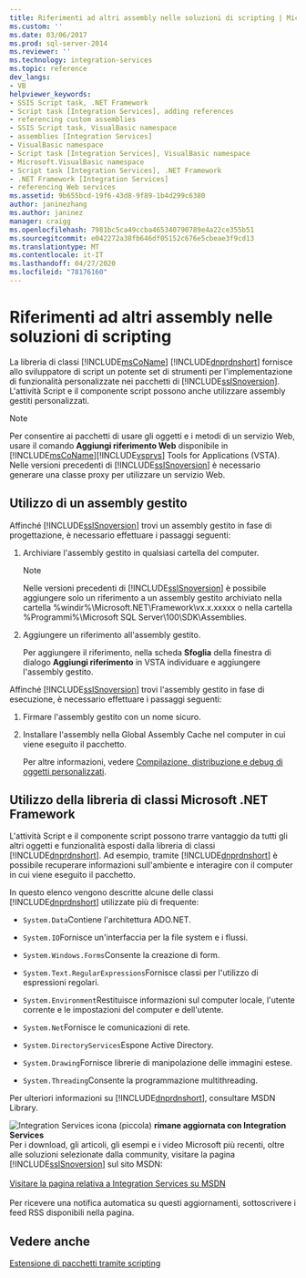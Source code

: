 ```yaml
---
title: Riferimenti ad altri assembly nelle soluzioni di scripting | Microsoft Docs
ms.custom: ''
ms.date: 03/06/2017
ms.prod: sql-server-2014
ms.reviewer: ''
ms.technology: integration-services
ms.topic: reference
dev_langs:
- VB
helpviewer_keywords:
- SSIS Script task, .NET Framework
- Script task [Integration Services], adding references
- referencing custom assemblies
- SSIS Script task, VisualBasic namespace
- assemblies [Integration Services]
- VisualBasic namespace
- Script task [Integration Services], VisualBasic namespace
- Microsoft.VisualBasic namespace
- Script task [Integration Services], .NET Framework
- .NET Framework [Integration Services]
- referencing Web services
ms.assetid: 9b655bcd-19f6-43d8-9f89-1b4d299c6380
author: janinezhang
ms.author: janinez
manager: craigg
ms.openlocfilehash: 7981bc5ca49ccba465340790789e4a22ce355b51
ms.sourcegitcommit: e042272a38fb646df05152c676e5cbeae3f9cd13
ms.translationtype: MT
ms.contentlocale: it-IT
ms.lasthandoff: 04/27/2020
ms.locfileid: "78176160"
---
```

# <a name="referencing-other-assemblies-in-scripting-solutions"></a>Riferimenti ad altri assembly nelle soluzioni di scripting
  La libreria di classi [!INCLUDE[msCoName](../../includes/msconame-md.md)] [!INCLUDE[dnprdnshort](../../includes/dnprdnshort-md.md)] fornisce allo sviluppatore di script un potente set di strumenti per l'implementazione di funzionalità personalizzate nei pacchetti di [!INCLUDE[ssISnoversion](../../includes/ssisnoversion-md.md)]. L'attività Script e il componente script possono anche utilizzare assembly gestiti personalizzati.

> [!NOTE]
>  Per consentire ai pacchetti di usare gli oggetti e i metodi di un servizio Web, usare il comando **Aggiungi riferimento Web** disponibile in [!INCLUDE[msCoName](../../includes/msconame-md.md)][!INCLUDE[vsprvs](../../includes/vsprvs-md.md)] Tools for Applications (VSTA). Nelle versioni precedenti di [!INCLUDE[ssISnoversion](../../includes/ssisnoversion-md.md)] è necessario generare una classe proxy per utilizzare un servizio Web.

## <a name="using-a-managed-assembly"></a>Utilizzo di un assembly gestito
 Affinché [!INCLUDE[ssISnoversion](../../includes/ssisnoversion-md.md)] trovi un assembly gestito in fase di progettazione, è necessario effettuare i passaggi seguenti:

1.  Archiviare l'assembly gestito in qualsiasi cartella del computer.

    > [!NOTE]
    >  Nelle versioni precedenti di [!INCLUDE[ssISnoversion](../../includes/ssisnoversion-md.md)] è possibile aggiungere solo un riferimento a un assembly gestito archiviato nella cartella %windir%\Microsoft.NET\Framework\vx.x.xxxxx o nella cartella %Programmi%\Microsoft SQL Server\100\SDK\Assemblies.

2.  Aggiungere un riferimento all'assembly gestito.

     Per aggiungere il riferimento, nella scheda **Sfoglia** della finestra di dialogo **Aggiungi riferimento** in VSTA individuare e aggiungere l'assembly gestito.

 Affinché [!INCLUDE[ssISnoversion](../../includes/ssisnoversion-md.md)] trovi l'assembly gestito in fase di esecuzione, è necessario effettuare i passaggi seguenti:

1.  Firmare l'assembly gestito con un nome sicuro.

2.  Installare l'assembly nella Global Assembly Cache nel computer in cui viene eseguito il pacchetto.

     Per altre informazioni, vedere [Compilazione, distribuzione e debug di oggetti personalizzati](../extending-packages-custom-objects/building-deploying-and-debugging-custom-objects.md).

## <a name="using-the-microsoft-net-framework-class-library"></a>Utilizzo della libreria di classi Microsoft .NET Framework
 L'attività Script e il componente script possono trarre vantaggio da tutti gli altri oggetti e funzionalità esposti dalla libreria di classi [!INCLUDE[dnprdnshort](../../includes/dnprdnshort-md.md)]. Ad esempio, tramite [!INCLUDE[dnprdnshort](../../includes/dnprdnshort-md.md)] è possibile recuperare informazioni sull'ambiente e interagire con il computer in cui viene eseguito il pacchetto.

 In questo elenco vengono descritte alcune delle classi [!INCLUDE[dnprdnshort](../../includes/dnprdnshort-md.md)] utilizzate più di frequente:

-   `System.Data`Contiene l'architettura ADO.NET.

-   `System.IO`Fornisce un'interfaccia per la file system e i flussi.

-   `System.Windows.Forms`Consente la creazione di form.

-   `System.Text.RegularExpressions`Fornisce classi per l'utilizzo di espressioni regolari.

-   `System.Environment`Restituisce informazioni sul computer locale, l'utente corrente e le impostazioni del computer e dell'utente.

-   `System.Net`Fornisce le comunicazioni di rete.

-   `System.DirectoryServices`Espone Active Directory.

-   `System.Drawing`Fornisce librerie di manipolazione delle immagini estese.

-   `System.Threading`Consente la programmazione multithreading.

 Per ulteriori informazioni su [!INCLUDE[dnprdnshort](../../includes/dnprdnshort-md.md)], consultare MSDN Library.

![Integration Services icona (piccola)](../media/dts-16.gif "Icona di Integration Services (piccola)")  **rimane aggiornata con Integration Services**<br /> Per i download, gli articoli, gli esempi e i video Microsoft più recenti, oltre alle soluzioni selezionate dalla community, visitare la pagina [!INCLUDE[ssISnoversion](../../includes/ssisnoversion-md.md)] sul sito MSDN:<br /><br /> [Visitare la pagina relativa a Integration Services su MSDN](https://go.microsoft.com/fwlink/?LinkId=136655)<br /><br /> Per ricevere una notifica automatica su questi aggiornamenti, sottoscrivere i feed RSS disponibili nella pagina.

## <a name="see-also"></a>Vedere anche
 [Estensione di pacchetti tramite scripting](extending-packages-with-scripting.md)


